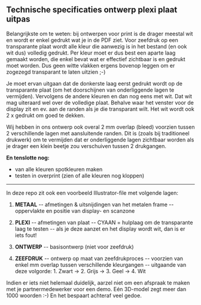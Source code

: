 Technische specificaties ontwerp plexi plaat uitpas
---------------------------------------------------

Belangrijkste om te weten: bij ontwerpen voor print is de drager meestal wit en wordt er enkel gedrukt wat je in de PDF ziet. Voor zeefdruk op een transparante plaat wordt alle kleur die aanwezig is in het bestand (en ook wit dus) volledig gedrukt. Per kleur moet er dus best een aparte laag gemaakt worden, die enkel bevat wat er effectief zichtbaar is en gedrukt moet worden. Dus geen witte vlakken ergens bovenop leggen om er zogezegd transparant te laten uitzien ;-)

Je moet ervan uitgaan dat de donkerste laag eerst gedrukt wordt op de transparante plaat (om het doorschijnen van onderliggende lagen te vermijden). Vervolgens de andere kleuren en dan nog eens met wit. Dat wit mag uiteraard wel over de volledige plaat. Behalve waar het venster voor de display zit en ev. aan de randen als je die transparant wilt. Het wit wordt ook 2 x gedrukt om goed te dekken.

Wij hebben in ons ontwerp ook overal 2 mm overlap (bleed) voorzien tussen 2 verschillende lagen met aansluitende randen. Dit is (zoals bij traditioneel drukwerk) om te vermijden dat er onderliggende lagen zichtbaar worden als je drager een klein beetje zou verschuiven tussen 2 drukgangen.

**En tenslotte nog:**
- van alle kleuren spotkleuren maken
- testen in overprint (zien of alle kleuren nog kloppen)


----------


In deze repo zit ook een voorbeeld Illustrator-file met volgende lagen:

1. **METAAL**
-- afmetingen & uitsnijdingen van het metalen frame
-- oppervlakte en positie van display- en scanzone

2. **PLEXI**
-- afmetingen van plaat
-- CYAAN = hulplaag om de transparante laag te testen
-- als je deze aanzet en het display wordt wit, dan is er iets fout!

3. **ONTWERP**
-- basisontwerp (niet voor zeefdruk)

4. **ZEEFDRUK**
-- ontwerp op maat van zeefdrukproces
-- voorzien van enkel mm overlap tussen verschillende kleurgangen
-- uitgaande van deze volgorde: 1. Zwart -> 2. Grijs -> 3. Geel -> 4. Wit

Indien er iets niet helemaal duidelijk, aarzel niet om een afspraak te maken met je partnermedewerker voor een demo. Eén 3D-model zegt meer dan 1000 woorden :-) En het bespaart achteraf veel gedoe.
